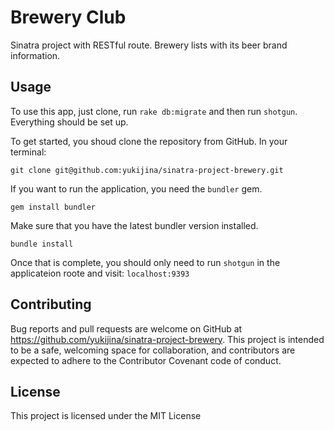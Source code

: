 # Brewery Club

Sinatra project with RESTful route.
Brewery lists with its beer brand information.

## Usage

To use this app, just clone, run `rake db:migrate` and then run `shotgun`.
Everything should be set up.

To get started, you shoud clone the repository from GitHub. In your terminal:

`git clone git@github.com:yukijina/sinatra-project-brewery.git`

If you want to run the application, you need the `bundler` gem.

`gem install bundler`

Make sure that you have the latest bundler version installed.

`bundle install`

Once that is complete, you should only need to run `shotgun` in the applicateion roote and visit: `localhost:9393`



## Contributing

Bug reports and pull requests are welcome on GitHub at https://github.com/yukijina/sinatra-project-brewery. This project is intended to be a safe, welcoming space for collaboration, and contributors are expected to adhere to the Contributor Covenant code of conduct.

## License

This project is licensed under the MIT License
